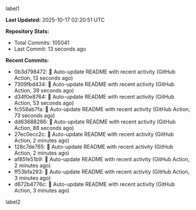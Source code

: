 
label1 
<!-- ACTIVITY_START -->
**Last Updated:** 2025-10-17 02:20:51 UTC

**Repository Stats:**
- Total Commits: 105041
- Last Commit: 13 seconds ago

**Recent Commits:**
- 0b3d798472: 🤖 Auto-update README with recent activity (GitHub Action, 13 seconds ago)
- 7309fbd434: 🤖 Auto-update README with recent activity (GitHub Action, 39 seconds ago)
- d34f0e8764: 🤖 Auto-update README with recent activity (GitHub Action, 53 seconds ago)
- fc558ab7fa: 🤖 Auto-update README with recent activity (GitHub Action, 73 seconds ago)
- dd63688286: 🤖 Auto-update README with recent activity (GitHub Action, 88 seconds ago)
- 27ec0ecc2c: 🤖 Auto-update README with recent activity (GitHub Action, 2 minutes ago)
- 128c7de765: 🤖 Auto-update README with recent activity (GitHub Action, 2 minutes ago)
- af85fe51b9: 🤖 Auto-update README with recent activity (GitHub Action, 2 minutes ago)
- ff53bfa293: 🤖 Auto-update README with recent activity (GitHub Action, 3 minutes ago)
- d672b4776c: 🤖 Auto-update README with recent activity (GitHub Action, 3 minutes ago)
<!-- ACTIVITY_END -->

label2
